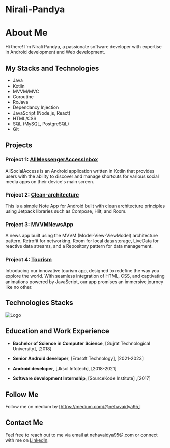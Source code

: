 
# Nirali-Pandya

# About Me

Hi there! I'm Nirali Pandya, a passionate software developer with expertise in Android development and Web development.

## My Stacks and Technologies

- Java
- Kotlin
- MVVM/MVC
- Coroutine
- RxJava
- Dependancy Injection
- JavaScript (Node.js, React)
- HTML/CSS
- SQL (MySQL, PostgreSQL)
- Git




## Projects

### Project 1: [AllMessengerAccessInbox](https://github.com/Nirali123456789/AllMessengerAccessInbox)
AllSocialAccess is an Android application written in Kotlin that provides users with the ability to discover and manage shortcuts for various social media apps on their device's main screen.

### Project 2: [Clean-architecture](https://github.com/Nirali123456789/CleanArchitecture-NoteApp)
This is a simple Note App for Android built with clean architecture principles using Jetpack libraries such as Compose, Hilt, and Room.

### Project 3: [MVVMNewsApp](https://github.com/Nirali123456789/MVVMNewsApp.git)
A news app built using the MVVM (Model-View-ViewModel) architecture pattern, Retrofit for networking, Room for local data storage, LiveData for reactive data streams, and a Repository pattern for data management.

### Project 4: [Tourism](nirali123456789.github.io/Tourism/)
Introducing our innovative tourism app, designed to redefine the way you explore the world. With seamless integration of HTML, CSS, and captivating animations powered by JavaScript, our app promises an immersive journey like no other.

## Technologies Stacks

![Logo](https://www.vectorlogo.zone/logos/kotlinlang/kotlinlang-icon.svg)


## Education and Work Experience

- **Bachelor of Science in Computer Science**, [Gujrat Technological University], [2018]

- **Senior Android developer**, [Erasoft Technology], [2021-2023]
- **Android developer**, [Jksol Infotech], [2018-2021]
- **Software development Internship**, [SourceKode Institute] ,[2017]



## Follow Me 

Follow me on medium by [https://medium.com/@nehavaidya95]

## Contact Me

Feel free to reach out to me via email at nehavaidya95@.com or connect with me on [LinkedIn](www.linkedin.com/in/nirali-pandya-a00659b1).


